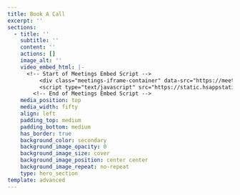 ```yaml
---
title: Book A Call
excerpt: ''
sections:
  - title: ''
    subtitle: ''
    content: ''
    actions: []
    image_alt: ''
    video_embed_html: |-
      <!-- Start of Meetings Embed Script -->
          <div class="meetings-iframe-container" data-src="https://meetings.hubspot.com/homeservicewhiz?embed=true"></div>
          <script type="text/javascript" src="https://static.hsappstatic.net/MeetingsEmbed/ex/MeetingsEmbedCode.js"></script>
        <!-- End of Meetings Embed Script -->
    media_position: top
    media_width: fifty
    align: left
    padding_top: medium
    padding_bottom: medium
    has_border: true
    background_color: secondary
    background_image_opacity: 0
    background_image_size: cover
    background_image_position: center center
    background_image_repeat: no-repeat
    type: hero_section
template: advanced
---
```

